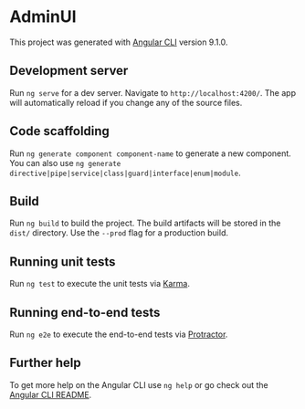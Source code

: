 # AdminUI #

This project was generated with
[Angular CLI](https://github.com/angular/angular-cli) version 9.1.0.

## Development server ##

Run `ng serve` for a dev server. Navigate to `http://localhost:4200/`.
The app will automatically reload if you change any of the source files.

## Code scaffolding ##

Run `ng generate component component-name` to generate a new component.
You can also use `ng generate directive|pipe|service|class|guard|interface|enum|module`.

## Build ##

Run `ng build` to build the project.
The build artifacts will be stored in the `dist/` directory.
Use the `--prod` flag for a production build.

## Running unit tests ##

Run `ng test` to execute the unit tests via [Karma](https://karma-runner.github.io).

## Running end-to-end tests ##

Run `ng e2e` to execute the end-to-end tests via [Protractor](http://www.protractortest.org/).

## Further help ##

To get more help on the Angular CLI use `ng help` or go
check out the [Angular CLI README](https://github.com/angular/angular-cli/blob/master/README.md).
